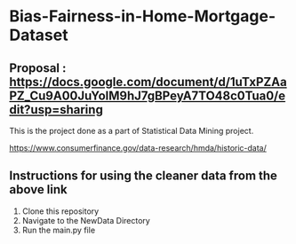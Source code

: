 # Bias-Fairness-in-Home-Mortgage-Dataset
## Proposal : https://docs.google.com/document/d/1uTxPZAaPZ_Cu9A00JuYolM9hJ7gBPeyA7TO48c0Tua0/edit?usp=sharing


This is the project done as a part of Statistical Data Mining project.

https://www.consumerfinance.gov/data-research/hmda/historic-data/
## Instructions for using the cleaner data from the above link
1. Clone this repository 
2. Navigate to the NewData Directory
3. Run the main.py file
